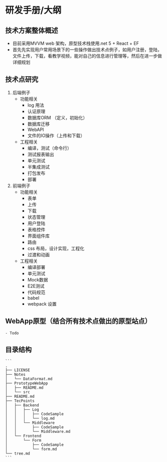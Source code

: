 # 研发手册/大纲

## 技术方案整体概述 
- 目前采用MVVM web 架构，原型技术栈使用.net 5 + React + EF 
- 首先先实现用户常用场景下的一些操作做出技术点例子，如用户注册，登陆，文件上传，下载，看教学视频，能对自己的信息进行管理等，然后在进一步做详细规划

## 技术点研究
1. 后端例子
    - 功能相关
        - log 用法
        - 认证原理
        - 数据库ORM （定义，初始化）
        - 数据库迁移
        - WebAPI
        - 文件的IO操作（上传和下载）
    - 工程相关
        - 编译，测试（命令行）
        - 测试报表输出
        - 单元测试
        - 半集成测试
        - 打包发布
        - 部署
2. 前端例子
    - 功能相关
        - 表单
	    - 上传
	    - 下载
        - 状态管理
		- 用户登陆
		- 表格控件
		- 界面组件库
		- 路由
		- css 布局，设计实现，工程化
		- 过渡和动画
    - 工程相关
        - 编译部署
        - 单元测试
        - Mock数据
        - E2E测试
        - 代码规范
        - babel 
        - webpack 设置

## WebApp原型（结合所有技术点做出的原型站点）
    - Todo 

## 目录结构
    ```
    .
    ├── LICENSE
    ├── Notes
    │   └── DataFormat.md
    ├── PrototypeWebApp
    │   ├── README.md
    │   └── src
    ├── README.md
    ├── TecPoints
    │   ├── Backend
    │   │   ├── Log
    │   │   │   ├── CodeSample
    │   │   │   └── log.md
    │   │   └── Middleware
    │   │       ├── CodeSample
    │   │       └── Middleware.md
    │   └── Frontend
    │       └── Form
    │           ├── CodeSample
    │           └── form.md
    └── tree.md
    ```

